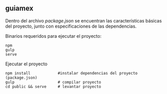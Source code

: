 ## guiamex

Dentro del archivo *package.json* se encuentran las características básicas del proyecto, junto con especificaciones de las dependencias.

Binarios requeridos para ejecutar el proyecto:
```
npm
gulp
serve
```

Ejecutar el proyecto

```
npm install            #instalar dependencias del proyecto (package.json)
gulp                   # compilar proyecto
cd public && serve     # levantar proyecto
```
